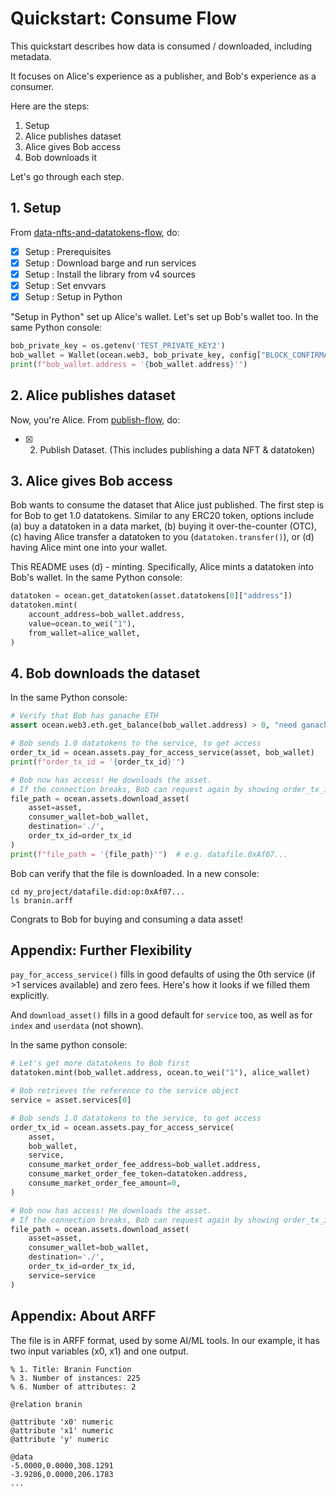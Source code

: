 <!--
Copyright 2022 Ocean Protocol Foundation
SPDX-License-Identifier: Apache-2.0
-->

# Quickstart: Consume Flow

This quickstart describes how data is consumed / downloaded, including metadata.

It focuses on Alice's experience as a publisher, and Bob's experience as a consumer.

Here are the steps:

1.  Setup
2.  Alice publishes dataset
3.  Alice gives Bob access
4.  Bob downloads it

Let's go through each step.

## 1. Setup

From [data-nfts-and-datatokens-flow](data-nfts-and-datatokens-flow.md), do:
- [x] Setup : Prerequisites
- [x] Setup : Download barge and run services
- [x] Setup : Install the library from v4 sources
- [x] Setup : Set envvars
- [x] Setup : Setup in Python

"Setup in Python" set up Alice's wallet. Let's set up Bob's wallet too. In the same Python console:
```python
bob_private_key = os.getenv('TEST_PRIVATE_KEY2')
bob_wallet = Wallet(ocean.web3, bob_private_key, config["BLOCK_CONFIRMATIONS"], config["TRANSACTION_TIMEOUT"])
print(f"bob_wallet.address = '{bob_wallet.address}'")
```

## 2. Alice publishes dataset

Now, you're Alice. From [publish-flow](publish-flow.md), do:
- [x] 2. Publish Dataset. (This includes publishing a data NFT & datatoken)

## 3. Alice gives Bob access

Bob wants to consume the dataset that Alice just published. The first step is for Bob to get 1.0 datatokens. Similar to any ERC20 token, options include (a) buy a datatoken in a data market, (b) buying it over-the-counter (OTC), (c) having Alice transfer a datatoken to you (`datatoken.transfer()`), or (d) having Alice mint one into your wallet.

This README uses (d) - minting. Specifically, Alice mints a datatoken into Bob's wallet. In the same Python console:
```python
datatoken = ocean.get_datatoken(asset.datatokens[0]["address"])
datatoken.mint(
    account_address=bob_wallet.address,
    value=ocean.to_wei("1"),
    from_wallet=alice_wallet,
)
```

## 4. Bob downloads the dataset

In the same Python console:
```python
# Verify that Bob has ganache ETH
assert ocean.web3.eth.get_balance(bob_wallet.address) > 0, "need ganache ETH"

# Bob sends 1.0 datatokens to the service, to get access
order_tx_id = ocean.assets.pay_for_access_service(asset, bob_wallet)
print(f"order_tx_id = '{order_tx_id}'")

# Bob now has access! He downloads the asset. 
# If the connection breaks, Bob can request again by showing order_tx_id.
file_path = ocean.assets.download_asset(
    asset=asset,
    consumer_wallet=bob_wallet,
    destination='./',
    order_tx_id=order_tx_id
)
print(f"file_path = '{file_path}'")  # e.g. datafile.0xAf07...
```

Bob can verify that the file is downloaded. In a new console:

```console
cd my_project/datafile.did:op:0xAf07...
ls branin.arff
```

Congrats to Bob for buying and consuming a data asset!

## Appendix: Further Flexibility

`pay_for_access_service()` fills in good defaults of using the 0th service (if >1 services available) and zero fees. Here's how it looks if we filled them explicitly.

And `download_asset()` fills in a good default for `service` too, as well as for `index` and `userdata` (not shown).

In the same python console:
```python
# Let's get more datatokens to Bob first
datatoken.mint(bob_wallet.address, ocean.to_wei("1"), alice_wallet)

# Bob retrieves the reference to the service object
service = asset.services[0]

# Bob sends 1.0 datatokens to the service, to get access
order_tx_id = ocean.assets.pay_for_access_service(
    asset,
    bob_wallet,
    service,
    consume_market_order_fee_address=bob_wallet.address,
    consume_market_order_fee_token=datatoken.address,
    consume_market_order_fee_amount=0,
)

# Bob now has access! He downloads the asset. 
# If the connection breaks, Bob can request again by showing order_tx_id.
file_path = ocean.assets.download_asset(
    asset=asset,
    consumer_wallet=bob_wallet,
    destination='./',
    order_tx_id=order_tx_id,
    service=service
)
```

## Appendix: About ARFF

The file is in ARFF format, used by some AI/ML tools. In our example, it has two input variables (x0, x1) and one output.

```console
% 1. Title: Branin Function
% 3. Number of instances: 225
% 6. Number of attributes: 2

@relation branin

@attribute 'x0' numeric
@attribute 'x1' numeric
@attribute 'y' numeric

@data
-5.0000,0.0000,308.1291
-3.9286,0.0000,206.1783
...
```
